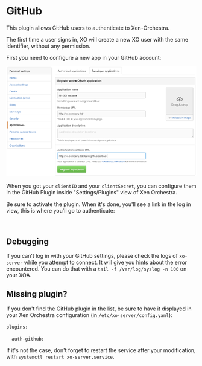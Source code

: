 # GitHub

This plugin allows GitHub users to authenticate to Xen-Orchestra.

The first time a user signs in, XO will create a new XO user with the same identifier, without any permission.

First you need to configure a new app in your GitHub account:

![](https://github.com/vatesfr/xo-server-auth-github/blob/master/github.png)

When you got your `clientID` and your `clientSecret`, you can configure them in the GitHub Plugin inside "Settings/Plugins" view of Xen Orchestra.

Be sure to activate the plugin. When it's done, you'll see a link in the log in view, this is where you'll go to authenticate:

![]()

## Debugging

If you can't log in with your GitHub settings, please check the logs of `xo-server` while you attempt to connect. It will give you hints about the error encountered. You can do that with a `tail -f /var/log/syslog -n 100` on your XOA.

## Missing plugin?

If you don't find the GitHub plugin in the list, be sure to have it displayed in your Xen Orchestra configuration (in `/etc/xo-server/config.yaml`):

```
plugins:

  auth-github:
```

If it's not the case, don't forget to restart the service after your modification, with `systemctl restart xo-server.service`.